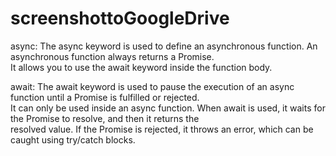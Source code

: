 # screenshottoGoogleDrive
async: The async keyword is used to define an asynchronous function. An asynchronous function always returns a Promise.  
It allows you to use the await keyword inside the function body.

await: The await keyword is used to pause the execution of an async function until a Promise is fulfilled or rejected.  
It can only be used inside an async function. When await is used, it waits for the Promise to resolve, and then it returns the  
resolved value. If the Promise is rejected, it throws an error, which can be caught using try/catch blocks.


